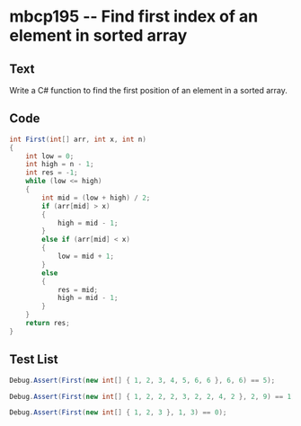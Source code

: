 # mbcp195 -- Find first index of an element in sorted array

## Text

Write a C# function to find the first position of an element in a sorted array.

## Code

```csharp
int First(int[] arr, int x, int n) 
{ 
    int low = 0; 
    int high = n - 1; 
    int res = -1; 
    while (low <= high) 
    { 
        int mid = (low + high) / 2; 
        if (arr[mid] > x) 
        { 
            high = mid - 1; 
        } 
        else if (arr[mid] < x) 
        { 
            low = mid + 1; 
        } 
        else 
        { 
            res = mid; 
            high = mid - 1; 
        } 
    } 
    return res; 
}
```

## Test List

```csharp
Debug.Assert(First(new int[] { 1, 2, 3, 4, 5, 6, 6 }, 6, 6) == 5);
```

```csharp
Debug.Assert(First(new int[] { 1, 2, 2, 2, 3, 2, 2, 4, 2 }, 2, 9) == 1);
```

```csharp
Debug.Assert(First(new int[] { 1, 2, 3 }, 1, 3) == 0);
```
